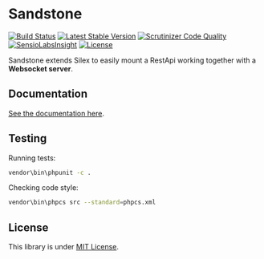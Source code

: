 # Sandstone

[![Build Status](https://travis-ci.org/eole-io/sandstone.svg?branch=dev)](https://travis-ci.org/eole-io/sandstone)
[![Latest Stable Version](https://poser.pugx.org/eole/sandstone/v/stable)](https://packagist.org/packages/eole/sandstone)
[![Scrutinizer Code Quality](https://scrutinizer-ci.com/g/eole-io/sandstone/badges/quality-score.png?b=master)](https://scrutinizer-ci.com/g/eole-io/sandstone/?branch=master)
[![SensioLabsInsight](https://insight.sensiolabs.com/projects/914c7d8f-a51a-4146-b211-44bcf81f5b48/mini.png)](https://insight.sensiolabs.com/projects/914c7d8f-a51a-4146-b211-44bcf81f5b48)
[![License](https://poser.pugx.org/eole/sandstone/license)](https://packagist.org/packages/eole/sandstone)


Sandstone extends Silex to easily mount a RestApi working together with a **Websocket server**.


## Documentation

[See the documentation here](https://eole-io.github.io/sandstone/).


## Testing

Running tests:

``` bash
vendor\bin\phpunit -c .
```

Checking code style:

``` bash
vendor\bin\phpcs src --standard=phpcs.xml
```


## License

This library is under [MIT License](LICENSE).
